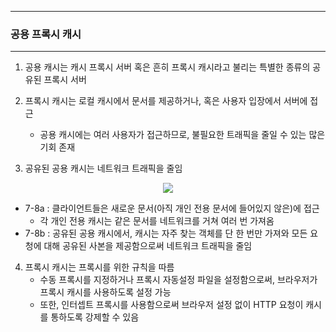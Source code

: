 -----
### 공용 프록시 캐시
-----
1. 공용 캐시는 캐시 프록시 서버 혹은 흔히 프록시 캐시라고 불리는 특별한 종류의 공유된 프록시 서버
2. 프록시 캐시는 로컬 캐시에서 문서를 제공하거나, 혹은 사용자 입장에서 서버에 접근
   - 공용 캐시에는 여러 사용자가 접근하므로, 불필요한 트래픽을 줄일 수 있는 많은 기회 존재

3. 공유된 공용 캐시는 네트워크 트래픽을 줄임
<div align="center">
<img src="https://github.com/user-attachments/assets/09904aba-ce2c-4627-8ad2-12f8cefaea60">
</div>

   - 7-8a : 클라이언트들은 새로운 문서(아직 개인 전용 문서에 들어있지 않은)에 접근
     + 각 개인 전용 캐시는 같은 문서를 네트워크를 거쳐 여러 번 가져옴
   - 7-8b : 공유된 공용 캐시에서, 캐시는 자주 찾는 객체를 단 한 번만 가져와 모든 요청에 대해 공유된 사본을 제공함으로써 네트워크 트래픽을 줄임

4. 프록시 캐시는 프록시를 위한 규칙을 따름
   - 수동 프록시를 지정하거나 프록시 자동설정 파일을 설정함으로써, 브라우저가 프록시 캐시를 사용하도록 설정 가능
   - 또한, 인터셉트 프록시를 사용함으로써 브라우저 설정 없이 HTTP 요청이 캐시를 통하도록 강제할 수 있음
